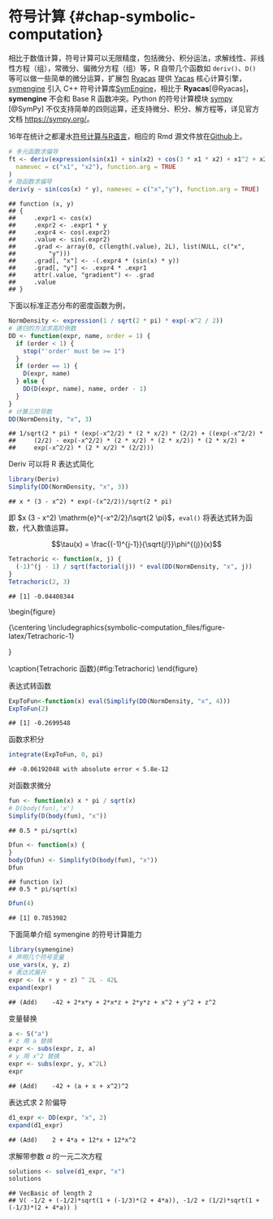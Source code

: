 # 符号计算 {#chap-symbolic-computation}

相比于数值计算，符号计算可以无限精度，包括微分、积分运法，求解线性、非线性方程（组），常微分、偏微分方程（组）等，R 自带几个函数如 `deriv()`、`D()` 等可以做一些简单的微分运算，扩展包 [Ryacas](https://github.com/r-cas/ryacas) 提供 [Yacas](https://github.com/grzegorzmazur/yacas/) 核心计算引擎，[symengine](https://github.com/symengine/symengine.R) 引入 C++ 符号计算库[SymEngine](https://github.com/symengine/)，相比于 **Ryacas**[@Ryacas]，**symengine** 不会和 Base R 函数冲突。Python 的符号计算模块 [sympy](https://github.com/sympy/sympy) [@SymPy] 不仅支持简单的四则运算，还支持微分、积分、解方程等，详见官方文档 <https://sympy.org/>。

16年在统计之都灌水[符号计算与R语言](https://cosx.org/2016/07/r-symbol-calculate)，相应的 Rmd 源文件放在[Github](https://github.com/XiangyunHuang/Symbolic-Computing)上。


```r
# 多元函数求偏导
ft <- deriv(expression(sin(x1) + sin(x2) + cos(3 * x1 * x2) + x1^2 + x2^2),
  namevec = c("x1", "x2"), function.arg = TRUE
)
# 隐函数求偏导
deriv(y ~ sin(cos(x) * y), namevec = c("x","y"), function.arg = TRUE)
```

```
## function (x, y) 
## {
##     .expr1 <- cos(x)
##     .expr2 <- .expr1 * y
##     .expr4 <- cos(.expr2)
##     .value <- sin(.expr2)
##     .grad <- array(0, c(length(.value), 2L), list(NULL, c("x", 
##         "y")))
##     .grad[, "x"] <- -(.expr4 * (sin(x) * y))
##     .grad[, "y"] <- .expr4 * .expr1
##     attr(.value, "gradient") <- .grad
##     .value
## }
```

下面以标准正态分布的密度函数为例，


```r
NormDensity <- expression(1 / sqrt(2 * pi) * exp(-x^2 / 2))
# 递归的方法求高阶倒数
DD <- function(expr, name, order = 1) {
  if (order < 1) {
    stop("'order' must be >= 1")
  }
  if (order == 1) {
    D(expr, name)
  } else {
    DD(D(expr, name), name, order - 1)
  }
}
# 计算三阶导数
DD(NormDensity, "x", 3)
```

```
## 1/sqrt(2 * pi) * (exp(-x^2/2) * (2 * x/2) * (2/2) + ((exp(-x^2/2) * 
##     (2/2) - exp(-x^2/2) * (2 * x/2) * (2 * x/2)) * (2 * x/2) + 
##     exp(-x^2/2) * (2 * x/2) * (2/2)))
```
Deriv 可以将 R 表达式简化


```r
library(Deriv)
Simplify(DD(NormDensity, "x", 3))
```

```
## x * (3 - x^2) * exp(-(x^2/2))/sqrt(2 * pi)
```
即 $x (3 - x^2) \mathrm{e}^{-x^2/2}/\sqrt{2 \pi}$，`eval()` 将表达式转为函数，代入数值运算。

$$\tau(x) = \frac{(-1)^{j-1}}{\sqrt{j!}}\phi^{(j)}(x)$$



```r
Tetrachoric <- function(x, j) {
  (-1)^(j - 1) / sqrt(factorial(j)) * eval(DD(NormDensity, "x", j))
}
Tetrachoric(2, 3)
```

```
## [1] -0.04408344
```

\begin{figure}

{\centering \includegraphics{symbolic-computation_files/figure-latex/Tetrachoric-1} 

}

\caption{Tetrachoric 函数}(\#fig:Tetrachoric)
\end{figure}

表达式转函数


```r
ExpToFun<-function(x) eval(Simplify(DD(NormDensity, "x", 4)))
ExpToFun(2)
```

```
## [1] -0.2699548
```

函数求积分


```r
integrate(ExpToFun, 0, pi)
```

```
## -0.06192048 with absolute error < 5.8e-12
```
对函数求微分


```r
fun <- function(x) x * pi / sqrt(x)
# D(body(fun),'x')
Simplify(D(body(fun), "x"))
```

```
## 0.5 * pi/sqrt(x)
```



```r
Dfun <- function(x) {
}
body(Dfun) <- Simplify(D(body(fun), "x"))
Dfun
```

```
## function (x) 
## 0.5 * pi/sqrt(x)
```



```r
Dfun(4)
```

```
## [1] 0.7853982
```


下面简单介绍 symengine 的符号计算能力


```r
library(symengine)
# 声明几个符号变量
use_vars(x, y, z)
# 表达式展开
expr <- (x + y + z) ^ 2L - 42L
expand(expr)
```

```
## (Add)	-42 + 2*x*y + 2*x*z + 2*y*z + x^2 + y^2 + z^2
```

变量替换


```r
a <- S("a")
# z 用 a 替换
expr <- subs(expr, z, a)
# y 用 x^2 替换
expr <- subs(expr, y, x^2L)
expr
```

```
## (Add)	-42 + (a + x + x^2)^2
```

表达式求 2 阶偏导


```r
d1_expr <- DD(expr, "x", 2)
expand(d1_expr)
```

```
## (Add)	2 + 4*a + 12*x + 12*x^2
```

求解带参数 $a$ 的一元二次方程


```r
solutions <- solve(d1_expr, "x")
solutions
```

```
## VecBasic of length 2
## V( -1/2 + (-1/2)*sqrt(1 + (-1/3)*(2 + 4*a)), -1/2 + (1/2)*sqrt(1 + (-1/3)*(2 + 4*a)) )
```

